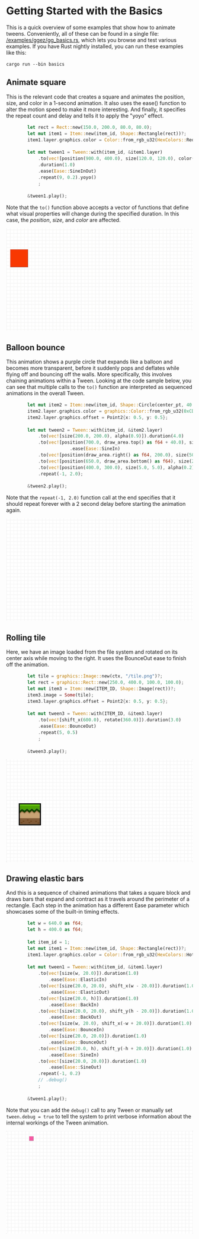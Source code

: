 # Getting Started with the Basics

This is a quick overview of some examples that show how to animate tweens. Conveniently, all of these can be found in a single file: [/examples/ggez/gg_basics.rs](https://github.com/wasm-network/tweek-rust/blob/master/examples/ggez/gg_basics.rs), which lets you browse and test various examples. If you have Rust nightly installed, you can run these examples like this:

```
cargo run --bin basics 
```


## Animate square
This is the relevant code that creates a square and animates the position, size, and color in a 1-second animation. It also uses the ease() function to alter the motion speed to make it more interesting. And finally, it specifies the repeat count and delay and tells it to apply the "yoyo" effect. 

```rust
        let rect = Rect::new(150.0, 200.0, 80.0, 80.0);
        let mut item1 = Item::new(item_id, Shape::Rectangle(rect))?;
        item1.layer.graphics.color = Color::from_rgb_u32(HexColors::Red);

        let mut tween1 = Tween::with(item_id, &item1.layer)
            .to(vec![position(900.0, 400.0), size(120.0, 120.0), color(HexColors::Gold)])
            .duration(1.0)
            .ease(Ease::SineInOut)
            .repeat(9, 0.2).yoyo()
            ;

        &tween1.play();
```

Note that the `to()` function above accepts a vector of functions that define what visual properties  will change during the specified duration. In this case, the *position*, *size*, and *color* are affected.

![Square transform](demos/square-transform-hd.gif)



## Balloon bounce
This animation shows a purple circle that expands like a balloon and becomes more transparent, before it suddenly pops and deflates while flying off and bouncing off the walls. More specifically, this involves chaining animations within a Tween. Looking at the code sample below, you can see that multiple calls to the `to()` function are interpreted as sequenced animations in the overall Tween. 

```rust
        let mut item2 = Item::new(item_id, Shape::Circle(center_pt, 40.0))?;
        item2.layer.graphics.color = graphics::Color::from_rgb_u32(0xCD09AA);
        item2.layer.graphics.offset = Point2{x: 0.5, y: 0.5};

        let mut tween2 = Tween::with(item_id, &item2.layer)
            .to(vec![size(200.0, 200.0), alpha(0.9)]).duration(4.0)
            .to(vec![position(700.0, draw_area.top() as f64 + 40.0), size(100.0, 100.0), alpha(0.8)]).duration(0.2)
                        .ease(Ease::SineIn)
            .to(vec![position(draw_area.right() as f64, 200.0), size(50.0, 50.0), alpha(0.7)]).duration(0.2)
            .to(vec![position(650.0, draw_area.bottom() as f64), size(20.0, 20.0), alpha(0.6)]).duration(0.2)
            .to(vec![position(400.0, 300.0), size(5.0, 5.0), alpha(0.2)]).duration(0.2)
            .repeat(-1, 2.0);

        &tween2.play();
``` 

Note that the `repeat(-1, 2.0)` function call at the end specifies that it should repeat forever with a 2 second delay before starting the animation again. 

![Balloon bounce](demos/balloon-bounce-hd.gif)

## Rolling tile
Here, we have an image loaded from the file system and rotated on its center axis while moving to the right. It uses the BounceOut ease to finish off the animation. 

```rust
        let tile = graphics::Image::new(ctx, "/tile.png")?;
        let rect = graphics::Rect::new(250.0, 400.0, 100.0, 100.0);
        let mut item3 = Item::new(ITEM_ID, Shape::Image(rect))?;
        item3.image = Some(tile);
        item3.layer.graphics.offset = Point2{x: 0.5, y: 0.5};

        let mut tween3 = Tween::with(ITEM_ID, &item3.layer)
            .to(vec![shift_x(600.0), rotate(360.0)]).duration(3.0)
            .ease(Ease::BounceOut)
            .repeat(5, 0.5)
            ;

        &tween3.play();
```

![Rolling tile](demos/rolling-tile-hd.gif)


## Drawing elastic bars
And this is a sequence of chained animations that takes a square block and draws bars that expand and contract as it travels around the perimeter of a rectangle. Each step in the animation has a different Ease parameter which showcases some of the built-in timing effects.

```rust
        let w = 640.0 as f64;
        let h = 400.0 as f64;
        
        let item_id = 1;
        let mut item1 = Item::new(item_id, Shape::Rectangle(rect))?;
        item1.layer.graphics.color = Color::from_rgb_u32(HexColors::HotPink);

        let mut tween1 = Tween::with(item_id, &item1.layer)
            .to(vec![size(w, 20.0)]).duration(1.0)
                .ease(Ease::ElasticIn)
            .to(vec![size(20.0, 20.0), shift_x(w - 20.0)]).duration(1.0)
                .ease(Ease::ElasticOut)
            .to(vec![size(20.0, h)]).duration(1.0)
                .ease(Ease::BackIn)
            .to(vec![size(20.0, 20.0), shift_y(h - 20.0)]).duration(1.0)
                .ease(Ease::BackOut)
            .to(vec![size(w, 20.0), shift_x(-w + 20.0)]).duration(1.0)
                .ease(Ease::BounceIn)
            .to(vec![size(20.0, 20.0)]).duration(1.0)
                .ease(Ease::BounceOut)
            .to(vec![size(20.0, h), shift_y(-h + 20.0)]).duration(1.0)
                .ease(Ease::SineIn)
            .to(vec![size(20.0, 20.0)]).duration(1.0)
                .ease(Ease::SineOut)
            .repeat(-1, 0.2)
            // .debug()
            ;

        &tween1.play();
```

Note that you can add the `debug()` call to any Tween or manually set `tween.debug = true` to tell the system to print verbose information about the internal workings of the Tween animation. 

![Pink lines](demos/pink-lines-hd.gif)

